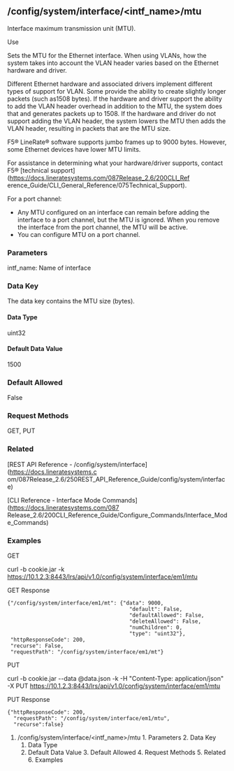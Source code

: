 ## /config/system/interface/<intf_name>/mtu

Interface maximum transmission unit (MTU).

Use

Sets the MTU for the Ethernet interface. When using VLANs, how the system
takes into account the VLAN header varies based on the Ethernet hardware and
driver.

Different Ethernet hardware and associated drivers implement different types
of support for VLAN. Some provide the ability to create slightly longer
packets (such as1508 bytes). If the hardware and driver support the ability to
add the VLAN header overhead in addition to the MTU, the system does that and
generates packets up to 1508. If the hardware and driver do not support adding
the VLAN header, the system lowers the MTU then adds the VLAN header,
resulting in packets that are the MTU size.

F5® LineRate® software supports jumbo frames up to 9000 bytes. However, some
Ethernet devices have lower MTU limits.

For assistance in determining what your hardware/driver supports, contact F5®
[technical support](https://docs.lineratesystems.com/087Release_2.6/200CLI_Ref
erence_Guide/CLI_General_Reference/075Technical_Support).

For a port channel:

  * Any MTU configured on an interface can remain before adding the interface to a port channel, but the MTU is ignored. When you remove the interface from the port channel, the MTU will be active.
  * You can configure MTU on a port channel.

### Parameters

intf_name: Name of interface

### Data Key

The data key contains the MTU size (bytes).

#### Data Type

uint32

#### Default Data Value

1500

### Default Allowed

False

### Request Methods

GET, PUT

### Related

[REST API Reference - /config/system/interface](https://docs.lineratesystems.c
om/087Release_2.6/250REST_API_Reference_Guide/config/system/interface)

[CLI Reference - Interface Mode Commands](https://docs.lineratesystems.com/087
Release_2.6/200CLI_Reference_Guide/Configure_Commands/Interface_Mode_Commands)

### Examples

GET

curl -b cookie.jar -k
https://10.1.2.3:8443/lrs/api/v1.0/config/system/interface/em1/mtu

GET Response

    
    {"/config/system/interface/em1/mt": {"data": 9000,
                                           "default": False,
                                           "defaultAllowed": False,
                                           "deleteAllowed": False,
                                           "numChildren": 0,
                                           "type": "uint32"},
     "httpResponseCode": 200,
     "recurse": False,
     "requestPath": "/config/system/interface/em1/mt"}
    

PUT

curl -b cookie.jar --data @data.json -k -H "Content-Type: application/json" -X
PUT https://10.1.2.3:8443/lrs/api/v1.0/config/system/interface/em1/mtu

PUT Response

    
    {"httpResponseCode": 200,
      "requestPath": "/config/system/interface/em1/mtu",
      "recurse":false}

  1. /config/system/interface/<intf_name>/mtu
    1. Parameters
    2. Data Key
      1. Data Type
      2. Default Data Value
    3. Default Allowed
    4. Request Methods
    5. Related
    6. Examples

